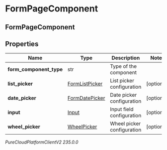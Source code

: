 # FormPageComponent

## FormPageComponent

## Properties

|Name | Type | Description | Notes|
|------------ | ------------- | ------------- | -------------|
| **form_component_type** | str | Type of the component | |
| **list_picker** | [FormListPicker](FormListPicker) | List picker configuration | [optional] |
| **date_picker** | [FormDatePicker](FormDatePicker) | Date picker configuration | [optional] |
| **input** | [Input](Input) | Input field configuration | [optional] |
| **wheel_picker** | [WheelPicker](WheelPicker) | Wheel picker configuration | [optional] |



_PureCloudPlatformClientV2 235.0.0_
